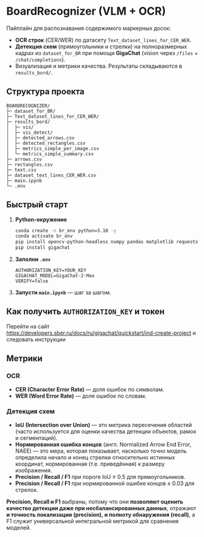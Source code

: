# BoardRecognizer (VLM + OCR)

Пайплайн для распознавания содержимого маркерных досок:
- **OCR строк** (CER/WER) по датасету `Text_dataset_lines_for_CER_WER`.
- **Детекция схем** (прямоугольники и стрелки) на полноразмерных кадрах из `dataset_for_BR` при помощи **GigaChat** (vision через `/files` + `/chat/completions`).
- Визуализация и метрики качества. Результаты складываются в `results_bord/`.

## Структура проекта

```
BOARDRECOGNIZER/
├─ dataset_for_BR/
├─ Text_dataset_lines_for_CER_WER/
├─ results_bord/
│  ├─ vis/
│  ├─ vis_detect/
│  ├─ detected_arrows.csv
│  ├─ detected_rectangles.csv
│  ├─ metrics_simple_per_image.csv
│  └─ metrics_simple_summary.csv
├─ arrows.csv
├─ rectangles.csv
├─ text.csv
├─ dataset_text_lines_CER_WER.csv
├─ main.ipynb
└─ .env
```

## Быстрый старт

1. **Python-окружение**
   ```bash
   conda create -n br_env python=3.10 -y
   conda activate br_env
   pip install opencv-python-headless numpy pandas matplotlib requests tqdm
   pip install gigachat
   ```

2. **Заполни `.env`**
   ```dotenv
   AUTHORIZATION_KEY=YOUR_KEY
   GIGACHAT_MODEL=GigaChat-2-Max
   VERIFY=false
   ```

3. **Запусти `main.ipynb`** — шаг за шагом.

## Как получить `AUTHORIZATION_KEY` и токен

Перейти на сайт https://developers.sber.ru/docs/ru/gigachat/quickstart/ind-create-project и следовать инструкции


## Метрики

### OCR
- **CER (Character Error Rate)** — доля ошибок по символам.
- **WER (Word Error Rate)** — доля ошибок по словам.

### Детекция схем
- **IoU (Intersection over Union)** — это метрика пересечения областей (часто используется для оценки качества детекции объектов, рамок и сегментаций).
- **Нормированная ошибка концов** (англ. Normalized Arrow End Error, NAEE) — это мера, которая показывает, насколько точно модель определила начало и конец стрелки относительно истинных координат, нормированная (т.е. приведённая) к размеру изображения.
- **Precision / Recall / F1** при пороге IoU ≥ 0.5 для прямоугольников.
- **Precision / Recall / F1** при нормированной ошибке концов ≤ 0.03 для стрелок.

**Precision, Recall и F1** выбраны, потому что они **позволяют оценить качество детекции даже при несбалансированных данных**, отражают **и точность локализации (precision), и полноту обнаружения (recall)**, а F1 служит универсальной интегральной метрикой для сравнения моделей.